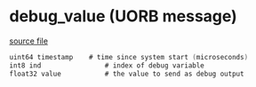 # debug_value (UORB message)



[source file](https://github.com/PX4/PX4-Autopilot/blob/master/msg/debug_value.msg)

```c
uint64 timestamp	# time since system start (microseconds)
int8 ind                # index of debug variable
float32 value           # the value to send as debug output

```
